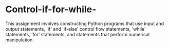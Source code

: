 # Control-if-for-while-
This assignment involves constructing Python programs that use input and output statements, 'if'  and 'if-else' control flow statements, 'while' statements, ‘for’ statements, and statements  that perform numerical manipulation.
